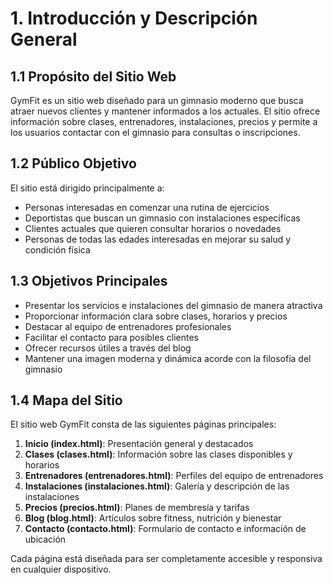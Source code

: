 # 1. Introducción y Descripción General

## 1.1 Propósito del Sitio Web

GymFit es un sitio web diseñado para un gimnasio moderno que busca atraer nuevos clientes y mantener informados a los actuales. El sitio ofrece información sobre clases, entrenadores, instalaciones, precios y permite a los usuarios contactar con el gimnasio para consultas o inscripciones.

## 1.2 Público Objetivo

El sitio está dirigido principalmente a:
- Personas interesadas en comenzar una rutina de ejercicios
- Deportistas que buscan un gimnasio con instalaciones específicas
- Clientes actuales que quieren consultar horarios o novedades
- Personas de todas las edades interesadas en mejorar su salud y condición física

## 1.3 Objetivos Principales

- Presentar los servicios e instalaciones del gimnasio de manera atractiva
- Proporcionar información clara sobre clases, horarios y precios
- Destacar al equipo de entrenadores profesionales
- Facilitar el contacto para posibles clientes
- Ofrecer recursos útiles a través del blog
- Mantener una imagen moderna y dinámica acorde con la filosofía del gimnasio

## 1.4 Mapa del Sitio

El sitio web GymFit consta de las siguientes páginas principales:

1. **Inicio (index.html)**: Presentación general y destacados
2. **Clases (clases.html)**: Información sobre las clases disponibles y horarios
3. **Entrenadores (entrenadores.html)**: Perfiles del equipo de entrenadores
4. **Instalaciones (instalaciones.html)**: Galería y descripción de las instalaciones
5. **Precios (precios.html)**: Planes de membresía y tarifas
6. **Blog (blog.html)**: Artículos sobre fitness, nutrición y bienestar
7. **Contacto (contacto.html)**: Formulario de contacto e información de ubicación

Cada página está diseñada para ser completamente accesible y responsiva en cualquier dispositivo.
